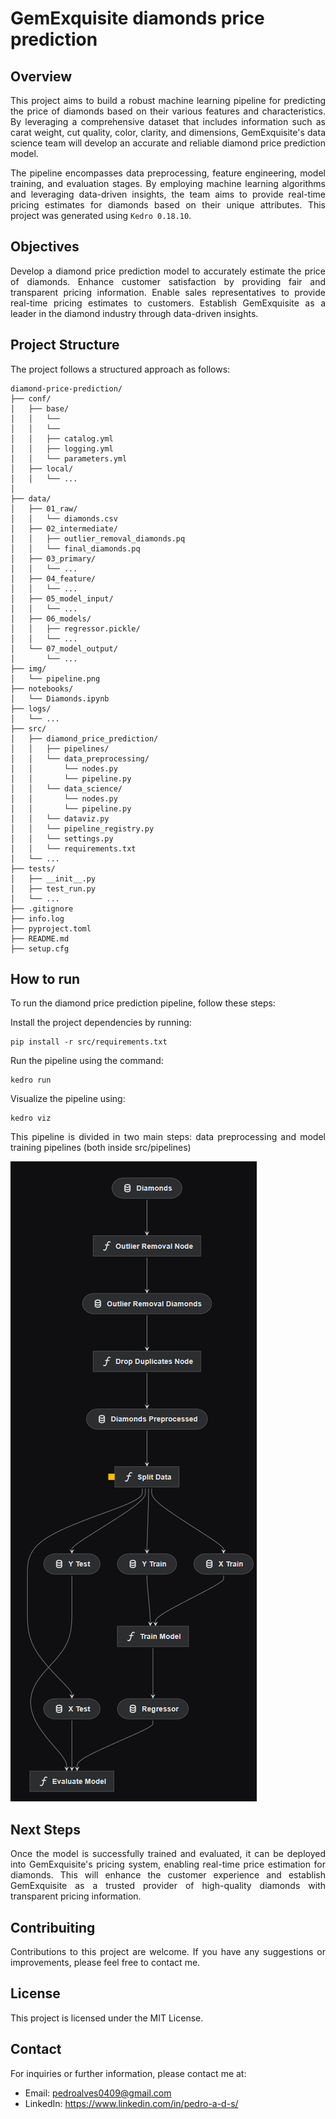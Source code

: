 # GemExquisite diamonds price prediction

## Overview
<div style = "text-align: justify">
This project aims to build a robust machine learning pipeline for predicting the price of diamonds based on their various features and characteristics. By leveraging a comprehensive dataset that includes information such as carat weight, cut quality, color, clarity, and dimensions, GemExquisite's data science team will develop an accurate and reliable diamond price prediction model.

The pipeline encompasses data preprocessing, feature engineering, model training, and evaluation stages. By employing machine learning algorithms and leveraging data-driven insights, the team aims to provide real-time pricing estimates for diamonds based on their unique attributes.
This project was generated using `Kedro 0.18.10`.
</div>

## Objectives
<div style = "text-align: justify">
Develop a diamond price prediction model to accurately estimate the price of diamonds.
Enhance customer satisfaction by providing fair and transparent pricing information.
Enable sales representatives to provide real-time pricing estimates to customers.
Establish GemExquisite as a leader in the diamond industry through data-driven insights.

## Project Structure
The project follows a structured approach as follows:

```
diamond-price-prediction/
├── conf/
│   ├── base/
│   │   └──
│   │   └──
│   │   ├── catalog.yml
│   │   ├── logging.yml
│   │   └── parameters.yml
│   ├── local/
│   │   └── ...
│   
├── data/
│   ├── 01_raw/
│   │   └── diamonds.csv
│   ├── 02_intermediate/
│   │   ├── outlier_removal_diamonds.pq
│   │   └── final_diamonds.pq
│   ├── 03_primary/
│   │   └── ...
│   ├── 04_feature/
│   │   └── ...
│   ├── 05_model_input/
│   │   └── ...
│   ├── 06_models/
│   │   ├── regressor.pickle/
│   │   └── ...
│   └── 07_model_output/
│       └── ...
├── img/
│   └── pipeline.png
├── notebooks/
│   └── Diamonds.ipynb
├── logs/
│   └── ...
├── src/
│   ├── diamond_price_prediction/
│   │   ├── pipelines/
│   │   └── data_preprocessing/
│   │       └── nodes.py
│   │       └── pipeline.py
│   │   └── data_science/
│   │       └── nodes.py
│   │       └── pipeline.py
│   │   └── dataviz.py
│   │   └── pipeline_registry.py
│   │   └── settings.py
│   │   └── requirements.txt
│   └── ...
├── tests/
│   ├── __init__.py
│   ├── test_run.py
│   └── ...
├── .gitignore
├── info.log
├── pyproject.toml
├── README.md
├── setup.cfg
```

## How to run

To run the diamond price prediction pipeline, follow these steps:

Install the project dependencies by running:

```
pip install -r src/requirements.txt
```

Run the pipeline using the command:

```
kedro run
```

Visualize the pipeline using:

```
kedro viz
```

This pipeline is divided in two main steps: data preprocessing and model training pipelines (both inside src/pipelines)

![Pipeline](/diamond-price-prediction/img/pipeline.png)

## Next Steps

Once the model is successfully trained and evaluated, it can be deployed into GemExquisite's pricing system, enabling real-time price estimation for diamonds. This will enhance the customer experience and establish GemExquisite as a trusted provider of high-quality diamonds with transparent pricing information.

## Contribuiting

Contributions to this project are welcome. If you have any suggestions or improvements, please feel free to contact me.

## License

This project is licensed under the MIT License.

## Contact

For inquiries or further information, please contact me at:
 - Email: pedroalves0409@gmail.com
 - LinkedIn: https://www.linkedin.com/in/pedro-a-d-s/
</div>
